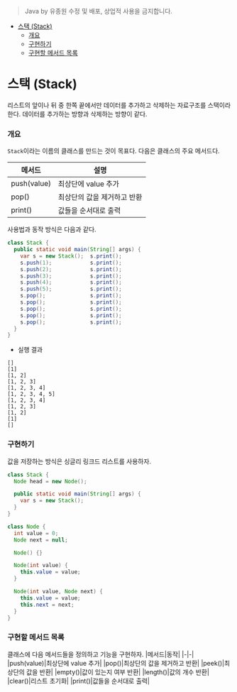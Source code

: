 > Java by 유종원
> 수정 및 배포, 상업적 사용을 금지합니다.

<!-- @import "[TOC]" {cmd="toc" depthFrom=1 depthTo=6 orderedList=false} -->

<!-- code_chunk_output -->

- [스택 (Stack)](#스택-stack)
    - [개요](#개요)
    - [구현하기](#구현하기)
    - [구현할 메서드 목록](#구현할-메서드-목록)

<!-- /code_chunk_output -->

# 스택 (Stack)
리스트의 앞이나 뒤 중 한쪽 끝에서만 데이터를 추가하고 삭제하는 자료구조를 스택이라 한다. 데이터를 추가하는 방향과 삭제하는 방향이 같다.

### 개요
`Stack`이라는 이름의 클래스를 만드는 것이 목표다. 다음은 클래스의 주요 메서드다.

|메서드|설명|
|-|-|
|push(value)|최상단에 value 추가|
|pop()|최상단의 값을 제거하고 반환|
|print()|값들을 순서대로 출력|

사용법과 동작 방식은 다음과 같다.
```java
class Stack {
  public static void main(String[] args) {
    var s = new Stack();  s.print();
    s.push(1);            s.print();
    s.push(2);            s.print();
    s.push(3);            s.print();
    s.push(4);            s.print();
    s.push(5);            s.print();
    s.pop();              s.print();
    s.pop();              s.print();
    s.pop();              s.print();
    s.pop();              s.print();
    s.pop();              s.print();
  }
}
```
* 실행 결과
```
[]
[1]
[1, 2]
[1, 2, 3]
[1, 2, 3, 4]
[1, 2, 3, 4, 5]
[1, 2, 3, 4]
[1, 2, 3]
[1, 2]
[1]
[]

```

### 구현하기
값을 저장하는 방식은 싱글리 링크드 리스트를 사용하자.
```java
class Stack {
  Node head = new Node();

  public static void main(String[] args) {
    var s = new Stack();
  }
}

class Node {
  int value = 0;
  Node next = null;

  Node() {}

  Node(int value) {
    this.value = value;
  }

  Node(int value, Node next) {
    this.value = value;
    this.next = next;
  }
}
```

### 구현할 메서드 목록
클래스에 다음 메서드들을 정의하고 기능을 구현하자.
|메서드|동작|
|-|-|
|push(value)|최상단에 value 추가|
|pop()|최상단의 값을 제거하고 반환|
|peek()|최상단의 값을 반환|
|empty()|값이 있는지 여부 반환|
|length()|값의 개수 반환|
|clear()|리스트 초기화|
|print()|값들을 순서대로 출력|

